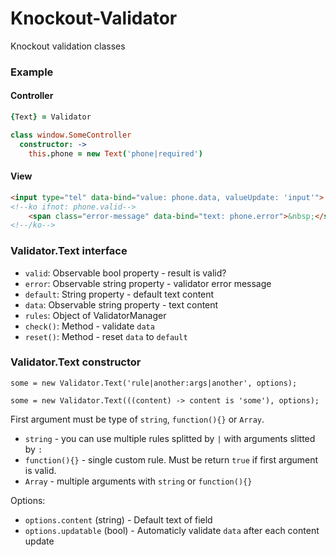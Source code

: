 # Knockout-Validator
Knockout validation classes

### Example ###

#### Controller ####

```coffee
{Text} = Validator

class window.SomeController
  constructor: ->
    this.phone = new Text('phone|required')
```

#### View ####

```html
<input type="tel" data-bind="value: phone.data, valueUpdate: 'input'">
<!--ko ifnot: phone.valid-->
    <span class="error-message" data-bind="text: phone.error">&nbsp;</span>
<!--/ko-->
```

### Validator.Text interface ###

- `valid`: Observable bool property - result is valid?
- `error`: Observable string property - validator error message
- `default`: String property - default text content
- `data`: Observable string property - text content
- `rules`: Object of ValidatorManager
- `check()`: Method - validate `data`
- `reset()`: Method - reset `data` to `default`

### Validator.Text constructor ###

```
some = new Validator.Text('rule|another:args|another', options);

some = new Validator.Text(((content) -> content is 'some'), options);
```

First argument must be type of `string`, `function(){}` or `Array`.
- `string` - you can use multiple rules splitted by `|` with arguments slitted by `:`
- `function(){}` - single custom rule. Must be return `true` if first argument is valid.
- `Array` - multiple arguments with `string` or `function(){}`

Options:
- `options.content` (string) - Default text of field
- `options.updatable` (bool) - Automaticly validate `data` after each content update

